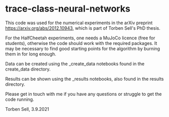 # trace-class-neural-networks

This code was used for the numerical experiments in the arXiv preprint https://arxiv.org/abs/2012.10943, which is part of Torben Sell's PhD thesis.

For the HalfCheetah experiments, one needs a MuJoCo licence (free for students), otherwise the code should work with the required packages. It may be necessary to find good starting points for the algorithm by burning them in for long enough.

Data can be created using the _create_data notebooks found in the create_data directory.

Results can be shown using the _results notebooks, also found in the results directory.

Please get in touch with me if you have any questions or struggle to get the code running.


Torben Sell, 3.9.2021

